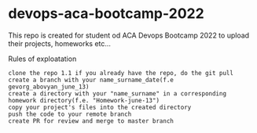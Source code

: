 # devops-aca-bootcamp-2022
This repo is created for student od ACA Devops Bootcamp 2022 to upload their projects, homeworks etc...


Rules of exploatation


    clone the repo 1.1 if you already have the repo, do the git pull
    create a branch with your name_surname_date(f.e gevorg_abovyan_june_13)
    create a directory with your "name_surname" in a corresponding homework directory(f.e. "Homework-june-13")
    copy your project's files into the created directory
    push the code to your remote branch
    create PR for review and merge to master branch

